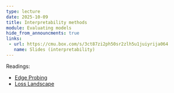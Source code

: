 ```yaml
---
type: lecture
date: 2025-10-09
title: Interpretability methods
module: Evaluating models
hide_from_announcments: true
links: 
 - url: https://cmu.box.com/s/3ct87zi2ph50sr2zlh5u1juiyrija064
   name: Slides (interpretability)
---
```

Readings:
 - [Edge Probing](https://arxiv.org/abs/1905.06316)
 - [Loss Landscape](https://arxiv.org/abs/1712.09913)
